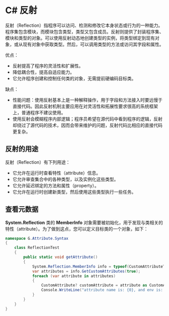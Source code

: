 # C# 反射

反射（Reflection）指程序可以访问、检测和修改它本身状态或行为的一种能力。程序集包含模块，而模块包含类型，类型又包含成员。反射则提供了封装程序集、模块和类型的对象。可以使用反射动态地创建类型的实例，将类型绑定到现有对象，或从现有对象中获取类型。然后，可以调用类型的方法或访问其字段和属性。



优点：

- 反射提高了程序的灵活性和扩展性。
- 降低耦合性，提高自适应能力。
- 它允许程序创建和控制任何类的对象，无需提前硬编码目标类。



缺点：

- 性能问题：使用反射基本上是一种解释操作，用于字段和方法接入时要远慢于直接代码。因此反射机制主要应用在对灵活性和拓展性要求很高的系统框架上，普通程序不建议使用。
- 使用反射会模糊程序内部逻辑；程序员希望在源代码中看到程序的逻辑，反射却绕过了源代码的技术，因而会带来维护的问题，反射代码比相应的直接代码更复杂。



## 反射的用途

反射（Reflection）有下列用途：

- 它允许在运行时查看特性（attribute）信息。
- 它允许审查集合中的各种类型，以及实例化这些类型。
- 它允许延迟绑定的方法和属性（property）。
- 它允许在运行时创建新类型，然后使用这些类型执行一些任务。



## 查看元数据

**System.Reflection** 类的 **MemberInfo** 对象需要被初始化，用于发现与类相关的特性（attribute）。为了做到这点，您可以定义目标类的一个对象，如下：

```c#
namespace G.Attribute.Syntax
{
	class ReflectionTest
	{
		public static void getAttribute()
		{
			System.Reflection.MemberInfo info = typeof(CustomAttributeTest);
			var attributes = info.GetCustomAttributes(true);
            foreach (var attribute in attributes)
            {
                CustomAttribute? customAttribute = attribute as CustomAttribute;
                Console.WriteLine("attribute name is: {0}, and env is: {1}", customAttribute?.Name, customAttribute?.Env);
            }
        }
	}
}
```

